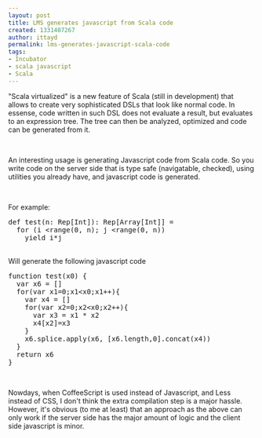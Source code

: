 ```yaml
---
layout: post
title: LMS generates javascript from Scala code
created: 1331407267
author: ittayd
permalink: lms-generates-javascript-scala-code
tags:
- Incubator
- scala javascript
- Scala
---
```

<p>&quot;Scala virtualized&quot; is a new feature of Scala (still in development)&nbsp;that allows to create very sophisticated DSLs that look like normal code. In essense, code written in such DSL&nbsp;does not evaluate a result, but evaluates to an expression tree. The tree can then be analyzed, optimized and code can be generated from it.</p>
<p>&nbsp;</p>
<p>An interesting usage is generating Javascript code from Scala code. So you write code on the server side that is type safe (navigatable, checked), using utilities you already have, and javascript code is generated.</p>
<p>&nbsp;</p>
<p>For example:&nbsp;</p>
<pre class="brush: scala;" title="code">
def test(n: Rep[Int]): Rep[Array[Int]] =
  for (i &lt;range(0, n); j &lt;range(0, n)) 
    yield i*j
</pre>
<p><br />
Will generate the following javascript code</p>
<pre class="brush: jscript;" title="code">
function test(x0) {
  var x6 = []
  for(var x1=0;x1&lt;x0;x1++){
    var x4 = []
    for(var x2=0;x2&lt;x0;x2++){
      var x3 = x1 * x2
      x4[x2]=x3
    }
    x6.splice.apply(x6, [x6.length,0].concat(x4))
  }
  return x6
}</pre>
<p>&nbsp;</p>
<p>Nowdays, when CoffeeScript is used instead of Javascript, and Less instead of CSS, I&nbsp;don't think the extra compilation step is a major hassle. However, it's obvious (to me at least) that an approach as the above can only work if the server side has the major amount of logic and the client side javascript is minor.</p>
